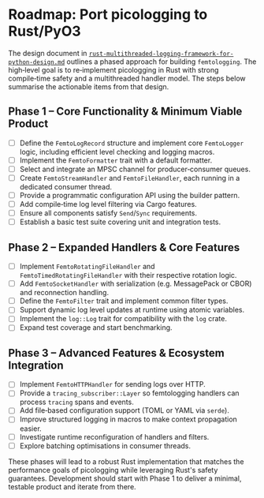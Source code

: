 # Roadmap: Port picologging to Rust/PyO3

The design document in
[`rust-multithreaded-logging-framework-for-python-design.md`](./rust-multithreaded-logging-framework-for-python-design.md)
outlines a phased approach for building `femtologging`. The high‑level goal is
to re‑implement picologging in Rust with strong compile‑time safety and a
multithreaded handler model. The steps below summarise the actionable items from
that design.

## Phase 1 – Core Functionality & Minimum Viable Product

- [ ] Define the `FemtoLogRecord` structure and implement core `FemtoLogger`
  logic, including efficient level checking and logging macros.
- [ ] Implement the `FemtoFormatter` trait with a default formatter.
- [ ] Select and integrate an MPSC channel for producer‑consumer queues.
- [ ] Create `FemtoStreamHandler` and `FemtoFileHandler`, each running in a
  dedicated consumer thread.
- [ ] Provide a programmatic configuration API using the builder pattern.
- [ ] Add compile‑time log level filtering via Cargo features.
- [ ] Ensure all components satisfy `Send`/`Sync` requirements.
- [ ] Establish a basic test suite covering unit and integration tests.

## Phase 2 – Expanded Handlers & Core Features

- [ ] Implement `FemtoRotatingFileHandler` and `FemtoTimedRotatingFileHandler`
  with their respective rotation logic.
- [ ] Add `FemtoSocketHandler` with serialization (e.g. MessagePack or CBOR) and
  reconnection handling.
- [ ] Define the `FemtoFilter` trait and implement common filter types.
- [ ] Support dynamic log level updates at runtime using atomic variables.
- [ ] Implement the `log::Log` trait for compatibility with the `log` crate.
- [ ] Expand test coverage and start benchmarking.

## Phase 3 – Advanced Features & Ecosystem Integration

- [ ] Implement `FemtoHTTPHandler` for sending logs over HTTP.
- [ ] Provide a `tracing_subscriber::Layer` so femtologging handlers can process
  `tracing` spans and events.
- [ ] Add file‑based configuration support (TOML or YAML via `serde`).
- [ ] Improve structured logging in macros to make context propagation easier.
- [ ] Investigate runtime reconfiguration of handlers and filters.
- [ ] Explore batching optimisations in consumer threads.

These phases will lead to a robust Rust implementation that matches the
performance goals of picologging while leveraging Rust's safety guarantees.
Development should start with Phase&nbsp;1 to deliver a minimal, testable
product and iterate from there.
